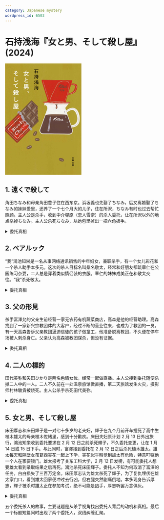 ```yaml
---
category: Japanese mystery
wordpress_id: 6503
---
```


# 石持浅海『女と男、そして殺し屋』(2024)

<img src=images/2024_cover.jpg width=250/>

## 1. 遠くで殺して

角田ちなみ和母亲角田豊子住在西东京。浜坂義也先娶了ちなみ，后又离婚娶了ちなみ的妹妹愛里，还养了一个七个月大的儿子，住在所沢，ちなみ有时也过去帮忙照顾。主人公是杀手，收到中介塚原（恋人雪奈）的杀人委托，让在所沢以外的地点杀掉ちなみ。主人公杀死ちなみ，从她包里掉出一把六角扳手。

<details><summary>委托真相</summary>
ちなみ为了报复妹妹抢走老公，用六角扳手拧松婴儿床，想要引发事故。母亲豊子发现ちなみ的秘密，所以买凶杀人，并指定不要在育儿相关的所沢附近下手。
</details>

## 2. ペアルック

“我”鴻池知栄是一名从事网络通讯销售的中年妇女，兼职杀手，有一个女儿彩花和一个杀人助手本多元。这次的杀人目标名叫桑名敬太，经常和好朋友都筑章仁在公园练习杂耍，二人总是穿着类似情侣装的衣服。章仁的妹妹成美正在和敬太交往。“我”杀死敬太。

<details><summary>委托真相</summary>
章仁的未婚妻替他挑了衣服，成美看到后也给恋人敬太挑了同样的衣服。章仁即将结婚，成美暗恋哥哥，买凶杀死恋人是为了让哥哥推迟婚礼陪伴自己，说不定还可以导致和未婚妻分手。
</details>

## 3. 父の形見

杀手富澤允的父亲生前经营一家无农药有机蔬菜商店，高森是他的经营助理。高森找到了一家新兴宗教团体的大客户，经过不断的营业往来，也成为了教团的一员。有一天高森告诉父亲教团逼迫信徒的孩子做童工，他准备脱离教团，不久便在停车场被人刺杀身亡。父亲认为高森被教团谋杀，但没有证据。

<details><summary>委托真相</summary>
父亲用非有机蔬菜以次充好卖给教团，被高森发现，所以杀死高森灭口。
</details>

## 4. 二人の標的

田代美弥和矢田ひかり是两名色情女优，经常一起做直播。主人公接到委托随便杀掉二人中的一人。二人不久前在一处温泉旅馆做直播，第二天旅馆发生火灾，摄影师村林駿貴被烧死。主人公杀手杀死田代美弥。

<details><summary>委托真相</summary>
委托人是矢田ひかり，她在火灾当晚喝醉酒，模糊记得可能把村林关了起来，但不确定是自己还是田代美弥做的，所以决定买凶随机杀人。
</details>

## 5. 女と男、そして殺し屋

床田厚志和床田輝子是一对七十多岁的老夫妇，輝子在九个月前开车撞死了高中生植木雄太的母亲植木佐緒里，感到十分歉疚。床田夫妇原计划 2 月 13 日外出旅行，鴻池知栄收到委托要求在 2 月 12 日之前杀死輝子，不久委托变更，让在 1 月 14 日或 15 日下手。与此同时，富澤接到委托在 2 月 12 日之后杀死植木雄太。雄太每天和隔壁女孩葛西実花一起上下学，実花似乎察觉到雄太有危险，特意叮嘱他一个人在家要锁门。雄太报考了关东工科大学，2 月 12 日发榜，有可能委托人想要雄太看到录取结果之后再死。鴻池杀死床田輝子。委托人不知为何取消了富澤的任务，白白损失了三百万定金。床田厚志认为雄太杀死了輝子，为了复仇埋伏在雄太家门口，看到雄太回家便冲过去行凶，但右腿突然剧痛倒地。本多现身告诉厚志，輝子被杀时雄太正在参加考试，绝不可能是凶手，厚志听罢万念俱灰。

<details><summary>委托真相</summary>
葛西実花的父亲是律师，替雄太辩护赢得了保险金。雄太计划在考试结束后亲手杀死輝子，実花为了不让他杀人，偷偷用保险金买凶杀死輝子。実花让雄太呆在家里，不是怕他有危险，而是怕他出去杀人。床田厚志也雇了人杀死雄太，但輝子强烈希望看到雄太被大学录取，所以厚志委托在大学发榜之后下手。輝子死后厚志出于强烈的复仇心态，决定亲手杀死厚志，所以取消了委托。本多为了避免厚志买凶的事情曝光，所以出手用弹弓击中了厚志的右腿，阻止了他的行动。
</details>

五个委托杀人的故事，主要谜题是从杀手视角找出委托人背后的动机和真相。最后一个标题短篇同时出现了两个委托人，双线纠缠汇聚。